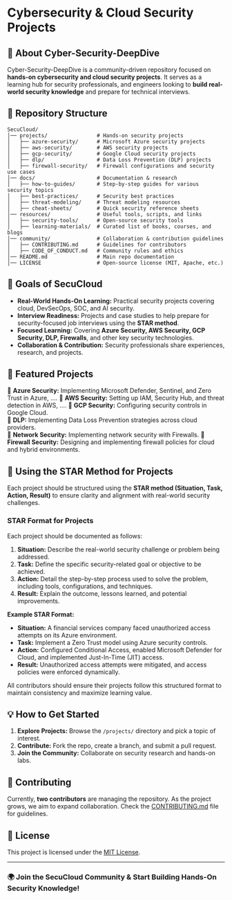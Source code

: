 # Cybersecurity & Cloud Security Projects

## 🚀 About Cyber-Security-DeepDive
Cyber-Security-DeepDive is a community-driven repository focused on **hands-on cybersecurity and cloud security projects**. It serves as a learning hub for security professionals, and engineers looking to **build real-world security knowledge** and prepare for technical interviews.

## 📁 Repository Structure
```
SecuCloud/
│── projects/                # Hands-on security projects
│   ├── azure-security/      # Microsoft Azure security projects
│   ├── aws-security/        # AWS security projects
│   ├── gcp-security/        # Google Cloud security projects
│   ├── dlp/                 # Data Loss Prevention (DLP) projects
│   ├── firewall-security/   # Firewall configurations and security use cases
│── docs/                    # Documentation & research
│   ├── how-to-guides/       # Step-by-step guides for various security topics
│   ├── best-practices/      # Security best practices
│   ├── threat-modeling/     # Threat modeling resources
│   ├── cheat-sheets/        # Quick security reference sheets
│── resources/               # Useful tools, scripts, and links
│   ├── security-tools/      # Open-source security tools
│   ├── learning-materials/  # Curated list of books, courses, and blogs
│── community/               # Collaboration & contribution guidelines
│   ├── CONTRIBUTING.md      # Guidelines for contributors
│   ├── CODE_OF_CONDUCT.md   # Community rules and ethics
│── README.md                # Main repo documentation
│── LICENSE                  # Open-source license (MIT, Apache, etc.)
```

## 🎯 Goals of SecuCloud
- **Real-World Hands-On Learning:** Practical security projects covering cloud, DevSecOps, SOC, and AI security.
- **Interview Readiness:** Projects and case studies to help prepare for security-focused job interviews using the **STAR method**.
- **Focused Learning:** Covering **Azure Security, AWS Security, GCP Security, DLP, Firewalls**, and other key security technologies.
- **Collaboration & Contribution:** Security professionals share experiences, research, and projects.

## 📌 Featured Projects
🔹 **Azure Security:** Implementing Microsoft Defender, Sentinel, and Zero Trust in Azure, .... 
🔹 **AWS Security:** Setting up IAM, Security Hub, and threat detection in AWS, ....
🔹 **GCP Security:** Configuring security controls in Google Cloud.  
🔹 **DLP:** Implementing Data Loss Prevention strategies across cloud providers.  
🔹 **Network Security:** Implementing network security with Firewalls. 
🔹 **Firewall Security:** Designing and implementing firewall policies for cloud and hybrid environments.  

## 📖 Using the STAR Method for Projects
Each project should be structured using the **STAR method (Situation, Task, Action, Result)** to ensure clarity and alignment with real-world security challenges.

### **STAR Format for Projects**
Each project should be documented as follows:
1. **Situation:** Describe the real-world security challenge or problem being addressed.
2. **Task:** Define the specific security-related goal or objective to be achieved.
3. **Action:** Detail the step-by-step process used to solve the problem, including tools, configurations, and techniques.
4. **Result:** Explain the outcome, lessons learned, and potential improvements.

**Example STAR Format:**
- **Situation:** A financial services company faced unauthorized access attempts on its Azure environment.
- **Task:** Implement a Zero Trust model using Azure security controls.
- **Action:** Configured Conditional Access, enabled Microsoft Defender for Cloud, and implemented Just-In-Time (JIT) access.
- **Result:** Unauthorized access attempts were mitigated, and access policies were enforced dynamically.

All contributors should ensure their projects follow this structured format to maintain consistency and maximize learning value.

## 💡 How to Get Started
1. **Explore Projects:** Browse the `/projects/` directory and pick a topic of interest.
2. **Contribute:** Fork the repo, create a branch, and submit a pull request.
3. **Join the Community:** Collaborate on security research and hands-on labs.

## 🤝 Contributing
Currently, **two contributors** are managing the repository. As the project grows, we aim to expand collaboration. Check the [CONTRIBUTING.md](community/CONTRIBUTING.md) file for guidelines.

## 📜 License
This project is licensed under the [MIT License](LICENSE).

---
### 🌍 Join the SecuCloud Community & Start Building Hands-On Security Knowledge!

